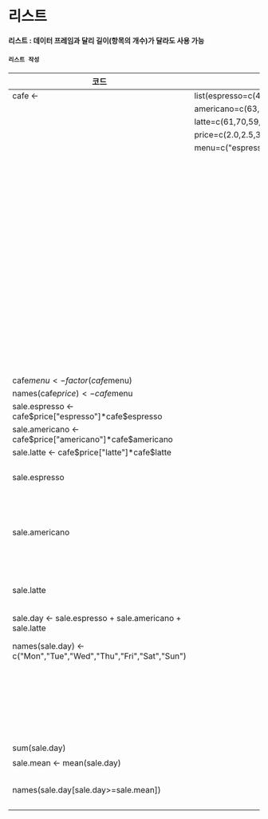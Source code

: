 # 리스트
#### 리스트 : 데이터 프레임과 달리 길이(항목의 개수)가 달라도 사용 가능
#### **`리스트 작성`**
|코드||결과|설명|
|---|---|---|---|
|cafe <- |list(espresso=c(4,5,3,6,5,4,7)`,`
|| americano=c(63,68,64,68,72,89,94)`,`
||latte=c(61,70,59,71,71,92,88)`,`
||price=c(2.0,2.5,3.0)`,`
||menu=c("espresso","americano","latte"))|
|||$espresso
|||[1] 4 5 3 6 5 4 7
|||$americano
|||[1] 63 68 64 68 72 89 94
|||$latte
|||[1] 61 70 59 71 71 92 88
|||$price
|||[1] 2.0 2.5 3.0
|||$menu
|||[1] "espresso"  "americano" "latte" 
|cafe$menu <- factor(cafe$menu)
|names(cafe$price) <- cafe$menu
|sale.espresso <- cafe$price["espresso"]*cafe$espresso
|sale.americano <- cafe$price["americano"]*cafe$americano
|sale.latte <- cafe$price["latte"]*cafe$latte
|sale.espresso||8 10  6 12 10  8 14|요일별 espresso 매출액
|sale.americano||157.5 170.0 160.0 170.0 180.0 222.5 235.0|요일별 americano 매출액
|sale.latte||183 210 177 213 213 276 264|요일별 latte 매출액
|sale.day <- sale.espresso + sale.americano + sale.latte
|names(sale.day) <- c("Mon","Tue","Wed","Thu","Fri","Sat","Sun")||  Mon   Tue   Wed   Thu   Fri   Sat   Sun |요일별 총 매출액
|||348.5 390.0 343.0 395.0 403.0 506.5 513.0 
|sum(sale.day)||2899|총매출액
|sale.mean <- mean(sale.day)||414.1429|평균 매출액
|names(sale.day[sale.day>=sale.mean])||"Sat" "Sun"|평균 매출액 이상인 요일 추출
